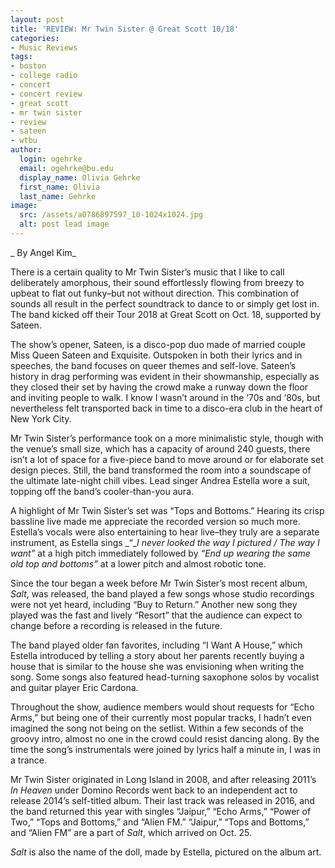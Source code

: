 ```yaml
---
layout: post
title: 'REVIEW: Mr Twin Sister @ Great Scott 10/18'
categories:
- Music Reviews
tags:
- boston
- college radio
- concert
- concert review
- great scott
- mr twin sister
- review
- sateen
- wtbu
author:
  login: ogehrke
  email: ogehrke@bu.edu
  display_name: Olivia Gehrke
  first_name: Olivia
  last_name: Gehrke
image:
  src: /assets/a0786897597_10-1024x1024.jpg
  alt: post lead image
---
```


_ By Angel Kim_

There is a certain quality to Mr Twin Sister’s music that I like to call deliberately amorphous, their sound effortlessly flowing from breezy to upbeat to flat out funky–but not without direction. This combination of sounds all result in the perfect soundtrack to dance to or simply get lost in. The band kicked off their Tour 2018 at Great Scott on Oct. 18, supported by Sateen.

The show’s opener, Sateen, is a disco-pop duo made of married couple Miss Queen Sateen and Exquisite. Outspoken in both their lyrics and in speeches, the band focuses on queer themes and self-love. Sateen’s history in drag performing was evident in their showmanship, especially as they closed their set by having the crowd make a runway down the floor and inviting people to walk. I know I wasn’t around in the ‘70s and ‘80s, but nevertheless felt transported back in time to a disco-era club in the heart of New York City.

Mr Twin Sister’s performance took on a more minimalistic style, though with the venue’s small size, which has a capacity of around 240 guests, there isn’t a lot of space for a five-piece band to move around or for elaborate set design pieces. Still, the band transformed the room into a soundscape of the ultimate late-night chill vibes. Lead singer Andrea Estella wore a suit, topping off the band’s cooler-than-you aura.

A highlight of Mr Twin Sister’s set was “Tops and Bottoms.” Hearing its crisp bassline live made me appreciate the recorded version so much more. Estella’s vocals were also entertaining to hear live–they truly are a separate instrument, as Estella sings _“__I never looked the way I pictured / The way I want”_ at a high pitch immediately followed by _“End up wearing the same old top and bottoms”_ at a lower pitch and almost robotic tone.

Since the tour began a week before Mr Twin Sister’s most recent album, _Salt_, was released, the band played a few songs whose studio recordings were not yet heard, including “Buy to Return.” Another new song they played was the fast and lively “Resort” that the audience can expect to change before a recording is released in the future.

The band played older fan favorites, including “I Want A House,” which Estella introduced by telling a story about her parents recently buying a house that is similar to the house she was envisioning when writing the song. Some songs also featured head-turning saxophone solos by vocalist and guitar player Eric Cardona.

Throughout the show, audience members would shout requests for “Echo Arms,” but being one of their currently most popular tracks, I hadn’t even imagined the song not being on the setlist. Within a few seconds of the groovy intro, almost no one in the crowd could resist dancing along. By the time the song’s instrumentals were joined by lyrics half a minute in, I was in a trance.

Mr Twin Sister originated in Long Island in 2008, and after releasing 2011’s _In Heaven_ under Domino Records went back to an independent act to release 2014’s self-titled album. Their last track was released in 2016, and the band returned this year with singles “Jaipur,” “Echo Arms,” “Power of Two,” “Tops and Bottoms,” and “Alien FM.” “Jaipur,” “Tops and Bottoms,” and “Alien FM” are a part of _Salt_, which arrived on Oct. 25.

_Salt_ is also the name of the doll, made by Estella, pictured on the album art.